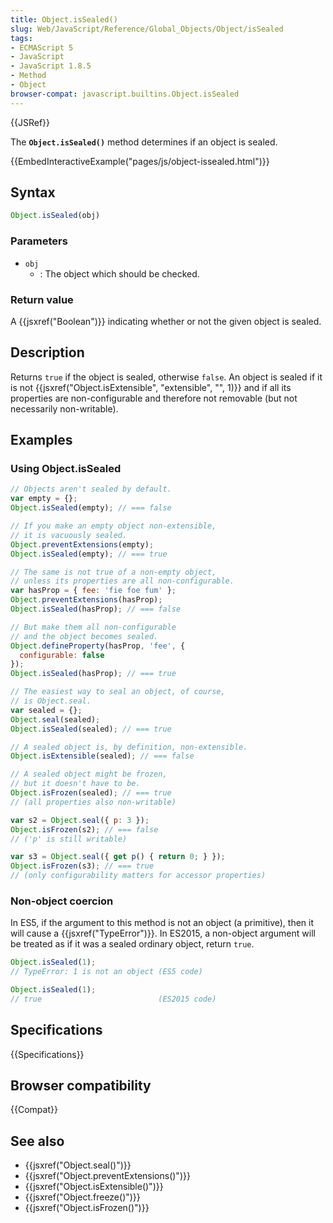 ```yaml
---
title: Object.isSealed()
slug: Web/JavaScript/Reference/Global_Objects/Object/isSealed
tags:
- ECMAScript 5
- JavaScript
- JavaScript 1.8.5
- Method
- Object
browser-compat: javascript.builtins.Object.isSealed
---
```

{{JSRef}}

The **`Object.isSealed()`** method determines if an object is sealed.

{{EmbedInteractiveExample("pages/js/object-issealed.html")}}

## Syntax

```js
Object.isSealed(obj)
```

### Parameters

*   `obj`
    *   : The object which should be checked.

### Return value

A {{jsxref("Boolean")}} indicating whether or not the given object is
sealed.

## Description

Returns `true` if the object is sealed, otherwise `false`. An object is sealed
if it is not
{{jsxref("Object.isExtensible", "extensible", "", 1)}} and if
all its properties are non-configurable and therefore not removable (but not
necessarily non-writable).

## Examples

### Using Object.isSealed

```js
// Objects aren't sealed by default.
var empty = {};
Object.isSealed(empty); // === false

// If you make an empty object non-extensible,
// it is vacuously sealed.
Object.preventExtensions(empty);
Object.isSealed(empty); // === true

// The same is not true of a non-empty object,
// unless its properties are all non-configurable.
var hasProp = { fee: 'fie foe fum' };
Object.preventExtensions(hasProp);
Object.isSealed(hasProp); // === false

// But make them all non-configurable
// and the object becomes sealed.
Object.defineProperty(hasProp, 'fee', {
  configurable: false
});
Object.isSealed(hasProp); // === true

// The easiest way to seal an object, of course,
// is Object.seal.
var sealed = {};
Object.seal(sealed);
Object.isSealed(sealed); // === true

// A sealed object is, by definition, non-extensible.
Object.isExtensible(sealed); // === false

// A sealed object might be frozen,
// but it doesn't have to be.
Object.isFrozen(sealed); // === true
// (all properties also non-writable)

var s2 = Object.seal({ p: 3 });
Object.isFrozen(s2); // === false
// ('p' is still writable)

var s3 = Object.seal({ get p() { return 0; } });
Object.isFrozen(s3); // === true
// (only configurability matters for accessor properties)
```

### Non-object coercion

In ES5, if the argument to this method is not an object (a primitive), then it
will cause a {{jsxref("TypeError")}}. In ES2015, a non-object argument
will be treated as if it was a sealed ordinary object, return `true`.

```js
Object.isSealed(1);
// TypeError: 1 is not an object (ES5 code)

Object.isSealed(1);
// true                          (ES2015 code)
```

## Specifications

{{Specifications}}

## Browser compatibility

{{Compat}}

## See also

*   {{jsxref("Object.seal()")}}
*   {{jsxref("Object.preventExtensions()")}}
*   {{jsxref("Object.isExtensible()")}}
*   {{jsxref("Object.freeze()")}}
*   {{jsxref("Object.isFrozen()")}}
